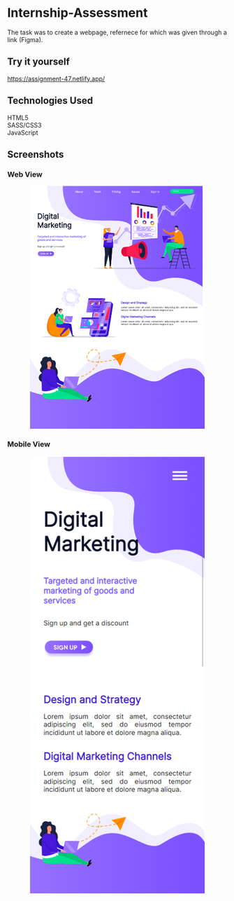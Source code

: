 # Internship-Assessment

The task was to create a webpage, refernece for which was given through a link (Figma).

## Try it yourself

https://assignment-47.netlify.app/

## Technologies Used

HTML5<br/>
SASS/CSS3<br/>
JavaScript

## Screenshots

### Web View

<div align="center">
    <img src="./screenshot/1.png" width="400px" />
</div>

### Mobile View

<div align="center">
    <img src="./screenshot/2.png" width="400px" />
</div>